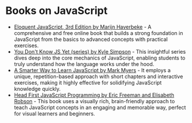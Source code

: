 # Books on JavaScript

*   [Eloquent JavaScript, 3rd Edition by Marijn Haverbeke](https://eloquentjavascript.net/) - A comprehensive and free online book that builds a strong foundation in JavaScript from the basics to advanced concepts with practical exercises.
*   [You Don't Know JS Yet (series) by Kyle Simpson](https://github.com/getify/You-Dont-Know-JS) - This insightful series dives deep into the core mechanics of JavaScript, enabling students to truly understand how the language works under the hood.
*   [A Smarter Way to Learn JavaScript by Mark Myers](https://www.amazon.com/Smarter-JavaScript-Unique-Approach-Learning/dp/1500582215) - It employs a unique, repetition-based approach with short chapters and interactive exercises, making it highly effective for solidifying JavaScript knowledge quickly.
*   [Head First JavaScript Programming by Eric Freeman and Elisabeth Robson](https://www.amazon.com/Head-First-JavaScript-Programming-Freeman/dp/144934013X) - This book uses a visually rich, brain-friendly approach to teach JavaScript concepts in an engaging and memorable way, perfect for visual learners and beginners.